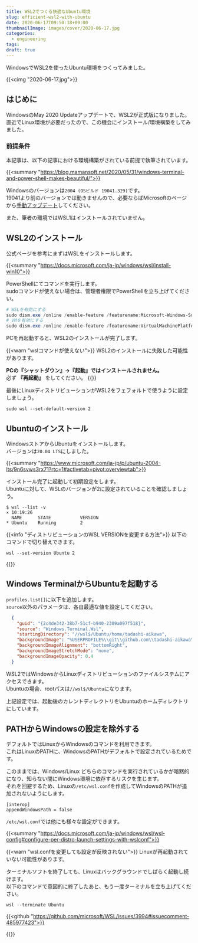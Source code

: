```yaml
---
title: WSL2でつくる快適なUbuntu環境
slug: efficient-wsl2-with-ubuntu
date: 2020-06-17T09:50:18+09:00
thumbnailImage: images/cover/2020-06-17.jpg
categories:
  - engineering
tags:
draft: true
---
```


WindowsでWSL2を使ったUbuntu環境をつくってみました。

<!--more-->

{{<cimg "2020-06-17.jpg">}}

<!--toc-->


はじめに
--------

WindowsのMay 2020 Updateアップデートで、WSL2が正式版になりました。  
直近でLinux環境が必要だったので、この機会にインストール/環境構築をしてみました。

### 前提条件

本記事は、以下の記事における環境構築がされている前提で執筆されています。

{{<summary "https://blog.mamansoft.net/2020/05/31/windows-terminal-and-power-shell-makes-beautiful/">}}

Windowsのバージョンは`2004 (OSビルド 19041.329)`です。  
19041より前のバージョンでは動きませんので、必要ならばMicrosoftのページから[手動アップデート]してください。

[手動アップデート]: https://www.microsoft.com/ja-jp/software-download/windows10

また、筆者の環境ではWSL1はインストールされていません。


WSL2のインストール
------------------

公式ページを参考にまずはWSLをインストールします。

{{<summary "https://docs.microsoft.com/ja-jp/windows/wsl/install-win10">}}

PowerShellにてコマンドを実行します。  
sudoコマンドが使えない場合は、管理者権限でPowerShellを立ち上げてください。

```powershell
# WSLを有効にする
sudo dism.exe /online /enable-feature /featurename:Microsoft-Windows-Subsystem-Linux /all /norestart
# VMを有効にする
sudo dism.exe /online /enable-feature /featurename:VirtualMachinePlatform /all /norestart
```

PCを再起動すると、WSL2のインストールが完了します。

{{<warn "wslコマンドが使えない">}}
WSL2のインストールに失敗した可能性があります。

**PCの『シャットダウン』→『起動』ではインストールされません。**  
必ず **『再起動』** をしてください。
{{</warn>}}

最後にLinuxディストリビューションがWSL2をフェフォルトで使うように設定しましょう。

```
sudo wsl --set-default-version 2
```


Ubuntuのインストール
--------------------

WindowsストアからUbuntuをインストールします。  
バージョンは`20.04 LTS`にしました。

{{<summary "https://www.microsoft.com/ja-jp/p/ubuntu-2004-lts/9n6svws3rx71?rtc=1#activetab=pivot:overviewtab">}}

インストール完了に起動して初期設定をします。  
Ubuntuに対して、WSLのバージョンが2に設定されていることを確認しましょう。

```
$ wsl --list -v                                                                                                                                                                ⨯ 10:19:26
  NAME      STATE           VERSION
* Ubuntu    Running         2
```

{{<info "ディストリビューションのWSL VERSIONを変更する方法">}}
以下のコマンドで切り替えできます。

```
wsl --set-version Ubuntu 2
```
{{</info>}}


Windows TerminalからUbuntuを起動する
------------------------------------

`profiles.list[]`に以下を追加します。  
`source`以外のパラメータは、各自最適な値を設定してください。

```json
  {
    "guid": "{2c4de342-38b7-51cf-b940-2309a097f518}",
    "source": "Windows.Terminal.Wsl",
    "startingDirectory": "//wsl$/Ubuntu/home/tadashi-aikawa",
    "backgroundImage": "%USERPROFILE%\\git\\github.com\\tadashi-aikawa\\owl-playbook\\mnt\\windows\\wsl\\ubuntu.png",
    "backgroundImageAlignment": "bottomRight",
    "backgroundImageStretchMode": "none",
    "backgroundImageOpacity": 0.4
  }
```

WSL2ではWindowsからLinuxディストリビューションのファイルシステムにアクセスできます。  
Ubuntuの場合、rootパスは`//wsl$/Ubuntu`になります。

上記設定では、起動後のカレントディレクトリをUbuntuのホームディレクトリにしています。


PATHからWindowsの設定を除外する
-------------------------------

デフォルトではLinuxからWindowsのコマンドを利用できます。  
これはLinuxのPATHに、WindowsのPATHがデフォルトで設定されているためです。

このままでは、Windows/Linux どちらのコマンドを実行されているかが暗黙的になり、知らない間にWindows環境に依存するリスクを生じます。  
それを回避するため、Linuxの`/etc/wsl.conf`を作成してWindowsのPATHが追加されないようにします。

```
[interop]
appendWindowsPath = false
```

`/etc/wsl.conf`では他にも様々な設定ができます。

{{<summary "https://docs.microsoft.com/ja-jp/windows/wsl/wsl-config#configure-per-distro-launch-settings-with-wslconf">}}

{{<warn "wsl.confを変更しても設定が反映されない">}}
Linuxが再起動されていない可能性があります。

ターミナルソフトを終了しても、Linuxはバックグラウンドでしばらく起動し続けます。  
以下のコマンドで意図的に終了したあと、もう一度ターミナルを立ち上げてください。

```powershell
wsl --terminate Ubuntu
```

{{<github "https://github.com/microsoft/WSL/issues/3994#issuecomment-485977423">}}

{{</warn>}}
